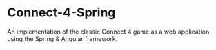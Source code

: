 # Connect-4-Spring
 An implementation of the classic Connect 4 game as a web application using the Spring & Angular framework.
